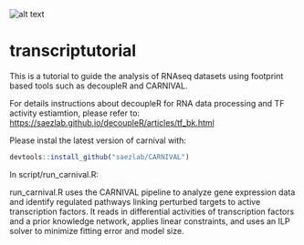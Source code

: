 ![alt text](https://github.com/saezlab/transcriptutorial/blob/master/transcriptuto_logo.001.png?raw=true)

# transcriptutorial
This is a tutorial to guide the analysis of RNAseq datasets using footprint based tools such as decoupleR and CARNIVAL.

For details instructions about decoupleR for RNA data processing and TF activity estiamtion, please refer to: https://saezlab.github.io/decoupleR/articles/tf_bk.html

Please instal the latest version of carnival with:

``` r
devtools::install_github("saezlab/CARNIVAL")
```

In script/run_carnival.R:

run_carnival.R uses the CARNIVAL pipeline to analyze gene expression data and identify regulated pathways linking perturbed targets to active transcription factors. It reads in differential activities of transcription factors and a prior knowledge network, applies linear constraints, and uses an ILP solver to minimize fitting error and model size.

